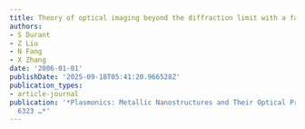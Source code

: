 ```yaml
---
title: Theory of optical imaging beyond the diffraction limit with a far-field superlens
authors:
- S Durant
- Z Liu
- N Fang
- X Zhang
date: '2006-01-01'
publishDate: '2025-09-18T05:41:20.966528Z'
publication_types:
- article-journal
publication: '*Plasmonics: Metallic Nanostructures and Their Optical Properties IV
  6323 …*'
---
```

